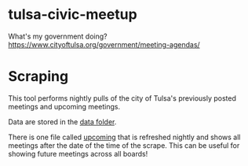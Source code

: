 # tulsa-civic-meetup
What's my government doing? https://www.cityoftulsa.org/government/meeting-agendas/

# Scraping
This tool performs nightly pulls of the city of Tulsa's previously posted meetings and upcoming meetings.

Data are stored in the [data folder](https://github.com/tulsa-policy-institute/tulsa-civic-meetup/tree/master/data).

There is one file called [upcoming](https://github.com/tulsa-policy-institute/tulsa-civic-meetup/tree/master/data/upcoming.json) that is refreshed nightly and shows all meetings after the date of the time of the scrape. This can be useful for showing future meetings across all boards!
